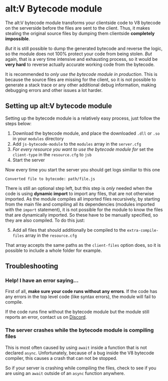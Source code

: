 # alt:V Bytecode module

The alt:V bytecode module transforms your clientside code to V8 bytecode on the serverside before the files are sent to the client. Thus,
it makes stealing the original source files by dumping them clientside **completely impossible**.

*But* it is still possible to dump the generated bytecode and reverse the logic, so the module does not 100% protect your code from being stolen.
*But* again, that is a very time intensive and exhausting process, so it would be **very hard** to reverse actually accurate working code from the
bytecode.

It is recommended to *only use the bytecode module in production*. This is because the source files are missing for the client, so it is not possible
to generate a stack trace or any other additional debug information, making debugging errors and other issues a lot harder.

## Setting up alt:V bytecode module

Setting up the bytecode module is a relatively easy process, just follow the steps below:

1. Download the bytecode module, and place the downloaded `.dll` or `.so` in your `modules` directory
2. Add `js-bytecode-module` to the `modules` array in the `server.cfg`
3. *For every resource you want to use the bytecode module for* set the `client-type` in the `resource.cfg` to `jsb`
4. Start the server

Now every time you start the server you should get logs similiar to this one
```
Converted file to bytecode: path/file.js
```

There is still an optional step left, but this step is *only* needed when the code is using **dynamic import** to import any files,
that are not otherwise imported. As the module compiles all imported files recursively, by starting from the main file and compiling
all its dependencies (modules imported with the `import` statement), it is not possible for the module to know the files that are dynamically imported.
So these have to be manually specified, so they are also compiled.
To do this just:

5. Add all files that should additionally be compiled to the `extra-compile-files` array in the `resource.cfg`

That array accepts the same paths as the `client-files` option does, so it is possible to include a whole folder for example.

## Troubleshooting

### Help! I have an error saying...

First of all, **make sure your code runs without any errors**. If the code has any errors in the top level code (like syntax errors),
the module will fail to compile.

If the code runs fine without the bytecode module but the module still reports an error, contact us on [Discord](https://discord.altv.mp).

### The server crashes while the bytecode module is compiling files

This is most often caused by using `await` inside a function that is not declared `async`.
Unfortunately, because of a bug inside the V8 bytecode compiler, this causes a crash that can not be stopped.

So if your server is crashing while compiling the files, check to see if you are using an `await` outside of an `async` function anywhere.
